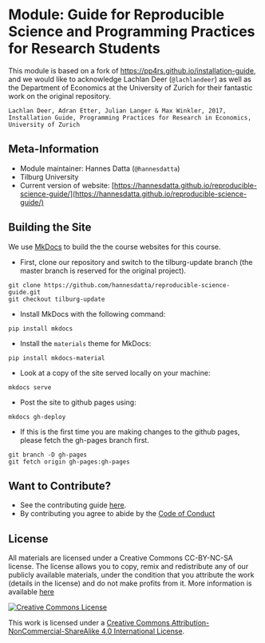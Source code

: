 # Module: Guide for Reproducible Science and Programming Practices for Research Students

This module is based on a fork of https://pp4rs.github.io/installation-guide,
and we would like to acknowledge Lachlan Deer (`@lachlandeer`) as well as the
Department of Economics at the University of Zurich for their fantastic work
on the original repository.

```
Lachlan Deer, Adran Etter, Julian Langer & Max Winkler, 2017, Installation Guide, Programming Practices for Research in Economics, University of Zurich
```

## Meta-Information

*   Module maintainer: Hannes Datta (`@hannesdatta`)
*   Tilburg University
*   Current version of website: [https://hannesdatta.github.io/reproducible-science-guide/](https://hannesdatta.github.io/reproducible-science-guide/)

## Building the Site

We use [MkDocs]() to build the the course websites for this course.

* First, clone our repository and switch to the tilburg-update branch (the master branch is reserved for the original project).
```{.bash}
git clone https://github.com/hannesdatta/reproducible-science-guide.git
git checkout tilburg-update
```

* Install MkDocs with the following command:
```{.bash, id:"j29ie3c7"}
pip install mkdocs
```

* Install the `materials` theme for MkDocs:
```{.bash}
pip install mkdocs-material
```

* Look at a copy of the site served locally on your machine:
```{.bash, id:"j29ie3c7"}
mkdocs serve
```
* Post the site to github pages using:
```{.bash, id:"j29ie3c7"}
mkdocs gh-deploy
```

* If this is the first time you are making changes to the github pages, please fetch the gh-pages branch first.
```{.bash}
git branch -D gh-pages
git fetch origin gh-pages:gh-pages
```

## Want to Contribute?

* See the contributing guide [here](CONTRIBUTING.md).
* By contributing you agree to abide by the [Code of Conduct](CONDUCT.md)

## License

All materials are licensed under a Creative Commons CC-BY-NC-SA license. The license allows you to copy, remix and redistribute any of our publicly available materials, under the condition that you attribute the work (details in the license) and do not make profits from it. More information is available [here](LICENSE.md)

<a rel="license" href="http://creativecommons.org/licenses/by-nc-sa/4.0/"><img alt="Creative Commons License" style="border-width:0" src="https://i.creativecommons.org/l/by-nc-sa/4.0/88x31.png" /></a><br />

This work is licensed under a <a rel="license" href="http://creativecommons.org/licenses/by-nc-sa/4.0/">Creative Commons Attribution-NonCommercial-ShareAlike 4.0 International License</a>.
